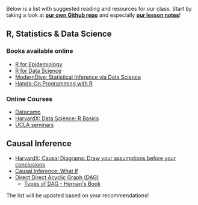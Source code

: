 Below is a list with suggested reading and resources for our class. 
Start by taking a look at **[our own Github repo](<https://github.com/transatlantic-comppsych/teaching_Athens>)** and especially **[our lesson notes](<https://github.com/transatlantic-comppsych/teaching_Athens/blob/main/athens_teaching_code.Rmd>)**!
## R, Statistics & Data Science
### Books available online
- [R for Epidemiology](<https://www.r4epi.com/>)
- [R for Data Science](<https://r4ds.hadley.nz/>)
- [ModernDive: Statistical Inference via Data Science](<https://moderndive.com/index.html>)
- [Hands-On Programming with R](<https://rstudio-education.github.io/hopr/>)
### Online Courses
- [Datacamp](<https://www.datacamp.com/>)
- [HarvardX: Data Science: R Basics](<https://www.edx.org/learn/r-programming/harvard-university-data-science-r-basics>)
- [UCLA seminars](<https://discord.com/channels/1193942491943145493/1222583086622052453/1222654932604157962>)
## Causal Inference
- [HarvardX: Causal Diagrams: Draw your assumptions before your conclusions](<https://www.edx.org/learn/data-analysis/harvard-university-causal-diagrams-draw-your-assumptions-before-your-conclusions>)
- [Causal Inference: What If](<https://www.hsph.harvard.edu/miguel-hernan/causal-inference-book/>)
- [Direct Direct Acyclic Graph (DAG)](<https://www.r4epi.com/introduction-to-directed-acyclic-graphs>)
  - [Types of DAG - Hernan's Book](<https://sgfin.github.io/2019/06/19/Causal-Inference-Book-All-DAGs/>)

    
The list will be updated based on your recommendations!
